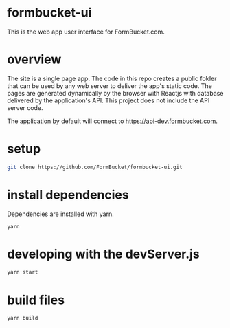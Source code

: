 # formbucket-ui

This is the web app user interface for FormBucket.com.

# overview

The site is a single page app. The code in this repo creates a public folder that can be used by any web server
to deliver the app's static code. The pages are generated dynamically by the browser with Reactjs with database
delivered by the application's API. This project does not include the API server code.

The application by default will connect to https://api-dev.formbucket.com.

# setup

```sh
git clone https://github.com/FormBucket/formbucket-ui.git
```

# install dependencies

Dependencies are installed with yarn.

```sh
yarn
```

# developing with the devServer.js

```sh
yarn start
```

# build files

```sh
yarn build
```
